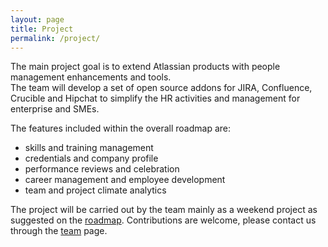 ```yaml
---
layout: page
title: Project
permalink: /project/
---
```


The main project goal is to extend Atlassian products with people
management enhancements and tools.  
The team will develop a set of open source addons for JIRA, Confluence, 
Crucible and Hipchat to simplify the HR activities and management for
enterprise and SMEs.

The features included within the overall roadmap are:

- skills and training management
- credentials and company profile
- performance reviews and celebration
- career management and employee development
- team and project climate analytics

The project will be carried out by the team mainly as a weekend project
as suggested on the [roadmap](/site/roadmap/). Contributions are welcome,
please contact us through the [team](/site/team/) page.
